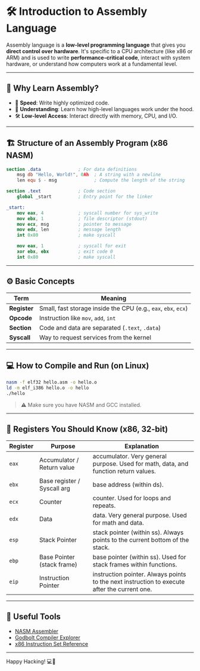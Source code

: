 # 🛠️ Introduction to Assembly Language

Assembly language is a **low-level programming language** that gives you **direct control over hardware**. It's specific to a CPU architecture (like x86 or ARM) and is used to write **performance-critical code**, interact with system hardware, or understand how computers work at a fundamental level.

---

## 🔧 Why Learn Assembly?

- 🚀 **Speed**: Write highly optimized code.
- 🧠 **Understanding**: Learn how high-level languages work under the hood.
- 🛠 **Low-level Access**: Interact directly with memory, CPU, and I/O.

---

## 🏗️ Structure of an Assembly Program (x86 NASM)

```nasm
section .data              ; For data definitions
    msg db "Hello, World!", 0Ah  ; A string with a newline
    len equ $ - msg              ; Compute the length of the string

section .text              ; Code section
    global _start          ; Entry point for the linker

_start:
    mov eax, 4             ; syscall number for sys_write
    mov ebx, 1             ; file descriptor (stdout)
    mov ecx, msg           ; pointer to message
    mov edx, len           ; message length
    int 0x80               ; make syscall

    mov eax, 1             ; syscall for exit
    xor ebx, ebx           ; exit code 0
    int 0x80               ; make syscall
```

---

## ⚙️ Basic Concepts

| Term        | Meaning |
|-------------|---------|
| **Register** | Small, fast storage inside the CPU (e.g., `eax`, `ebx`, `ecx`) |
| **Opcode**   | Instruction like `mov`, `add`, `int` |
| **Section**  | Code and data are separated (`.text`, `.data`) |
| **Syscall**  | Way to request services from the kernel |

---

## 💻 How to Compile and Run (on Linux)

```bash
nasm -f elf32 hello.asm -o hello.o
ld -m elf_i386 hello.o -o hello
./hello
```

> ⚠️ Make sure you have NASM and GCC installed.

---

## 🧠 Registers You Should Know (x86, 32-bit)

| Register | Purpose                  | Explanation |
|----------|--------------------------| ------------|
| `eax`    | Accumulator / Return value | accumulator. Very general purpose. Used for math, data, and function return values. |
| `ebx`    | Base register / Syscall arg |  base address (within ds). |
| `ecx`    | Counter                   | counter. Used for loops and repeats. |
| `edx`    | Data                      | data. Very general purpose. Used for math and data. |
| `esp`    | Stack Pointer             |  stack pointer (within ss). Always points to the current bottom of the stack. |
| `ebp`    | Base Pointer (stack frame) | base pointer (within ss). Used for stack frames within functions. |
| `eip`    | Instruction Pointer       | instruction pointer. Always points to the next instruction to execute after the current one. |

---

## 🔗 Useful Tools

- [NASM Assembler](https://www.nasm.us/)
- [Godbolt Compiler Explorer](https://godbolt.org/)
- [x86 Instruction Set Reference](https://www.felixcloutier.com/x86/)

---

Happy Hacking! 💻🧠